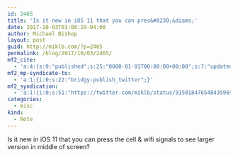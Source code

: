 ```yaml
---
id: 2465
title: 'Is it new in iOS 11 that you can pres&#8230;&diams;'
date: 2017-10-03T01:08:29-04:00
author: Michael Bishop
layout: post
guid: http://miklb.com/?p=2465
permalink: /blog/2017/10/03/2465/
mf2_cite:
  - 'a:4:{s:9:"published";s:25:"0000-01-01T00:00:00+00:00";s:7:"updated";s:25:"0000-01-01T00:00:00+00:00";s:8:"category";a:1:{i:0;s:0:"";}s:6:"author";a:0:{}}'
mf2_mp-syndicate-to:
  - 'a:1:{i:0;s:22:"bridgy-publish_twitter";}'
mf2_syndication:
  - 'a:1:{i:0;s:51:"https://twitter.com/miklb/status/915018476548435969";}'
categories:
  - misc
kind:
  - Note
---
```

Is it new in iOS 11 that you can press the cell & wifi signals to see larger version in middle of screen?